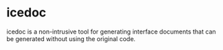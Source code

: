 # icedoc
icedoc is a non-intrusive tool for generating interface documents that can be generated without using the original code.
